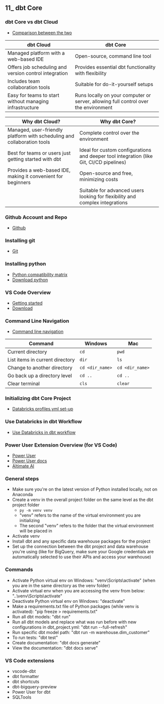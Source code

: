 ## 11_ dbt Core

### dbt Core vs dbt Cloud
- [Comparison between the two](https://www.getdbt.com/product/dbt-core-vs-dbt-cloud)

| dbt Cloud | dbt Core |
|--|--|
| Managed platform with a web-based IDE | Open-source, command line tool |
| Offers job scheduling and version control integration | Provides essential dbt functionality with flexibility |
| Includes team collaboration tools | Suitable for do-it-yourself setups |
| Easy for teams to start without managing infrastructure | Runs locally on your computer or server, allowing full control over the environment |

| Why dbt Cloud? | Why dbt Core? |
|--|--|
| Managed, user-friendly platform with scheduling and collaboration tools | Complete control over the environment |
| Best for teams or users just getting started with dbt | Ideal for custom configurations and deeper tool integration (like Git, CI/CD pipelines) |
| Provides a web-based IDE, making it convenient for beginners | Open-source and free, minimizing costs |
|  | Suitable for advanced users looking for flexibility and complex integrations |

### Github Account and Repo
- [Github](https://github.com/)

### Installing git
- [Git](https://git-scm.com/downloads/win)

### Installing python
- [Python compatibility matrix](https://docs.getdbt.com/docs/core/pip-install#python-compatibility-matrix)
- [Download python](https://www.python.org/downloads/)

### VS Code Overview
- [Getting started](https://code.visualstudio.com/docs/getstarted/getting-started)
- [Download](https://code.visualstudio.com/download)

### Command Line Navigation
- [Command line navigation](https://gfranzini.gitbooks.io/tracer/content/support/command-line-mac-vs.-windows.html)

| Command | Windows | Mac |
|--|--|--|
| Current directory | `cd` | `pwd` |
| List items in current directory | `dir` | `ls` |
| Change to another directory | `cd <dir_name>` | `cd <dir_name>` |
| Go back up a directory level | `cd ..` | `cd ..` |
| Clear terminal | `cls` | `clear` |

### Initializing dbt Core Project
- [Databricks profiles.yml set-up](https://docs.getdbt.com/docs/core/connect-data-platform/databricks-setup)

### Use Databricks in dbt Workflow
- [Use Databricks in dbt workflow](https://learn.microsoft.com/en-us/azure/databricks/jobs/how-to/use-dbt-in-workflows)

### Power User Extension Overview (for VS Code)
- [Power User](https://marketplace.visualstudio.com/items?itemName=innoverio.vscode-dbt-power-user)
- [Power User docs](https://docs.myaltimate.com/)
- [Altimate AI](https://www.altimate.ai/)

### General steps
- Make sure you're on the latest version of Python installed locally, not on Anaconda
- Create a venv in the overall project folder on the same level as the dbt project folder
  - `py -m venv venv`
  - "venv" refers to the name of the virtual environment you are initializing
  - The second "venv" refers to the folder that the virtual environment will be placed in
- Activate venv
- Install dbt and any specific data warehouse packages for the project
- Set up the connection between the dbt project and data warehouse you're using (like for BigQuery, make sure your Google credentials are automatically selected to use their APIs and access your warehouse)

### Commands
- Activate Python virtual env on Windows: "venv\Scripts\activate" (when you are in the same directory as the venv folder)
- Activate virtual env when you are accessing the venv from below: "..\venv\Scripts\activate"
- Deactivate Python virtual env on Windows: "deactivate"
- Make a requirements.txt file of Python packages (while venv is activated): "pip freeze > requirements.txt"
- Run all dbt models: "dbt run"
- Run all dbt models and replace what was run before with new configurations in dbt_project.yml: "dbt run --full-refresh"
- Run specific dbt model path: "dbt run -m warehouse.dim_customer"
- To run tests: "dbt test"
- Create documentation: "dbt docs generate"
- View the documentation: "dbt docs serve"

### VS Code extensions
- vscode-dbt
- dbt formatter
- dbt shortcuts
- dbt-bigquery-preview
- Power User for dbt
- SQLTools